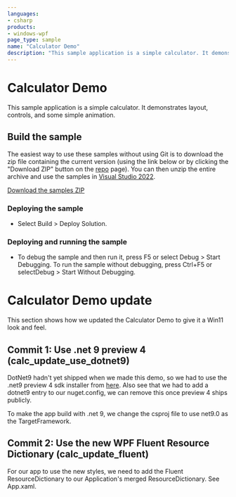 ```yaml
---
languages:
- csharp
products:
- windows-wpf
page_type: sample
name: "Calculator Demo"        
description: "This sample application is a simple calculator. It demonstrates layout, controls, and some simple animation."
---
```

# Calculator Demo
This sample application is a simple calculator. It demonstrates layout, controls, and some simple animation.

## Build the sample
The easiest way to use these samples without using Git is to download the zip file containing the current version (using the link below or by clicking the "Download ZIP" button on the [repo](https://github.com/microsoft/WPF-Samples?tab=readme-ov-file) page). You can then unzip the entire archive and use the samples in [Visual Studio 2022](https://www.visualstudio.com/wpf-vs).

[Download the samples ZIP](../../archive/main.zip)

### Deploying the sample
- Select Build > Deploy Solution. 

### Deploying and running the sample
- To debug the sample and then run it, press F5 or select Debug >  Start Debugging. To run the sample without debugging, press Ctrl+F5 or selectDebug > Start Without Debugging. 

# Calculator Demo update

This section shows how we updated the Calculator Demo to give it a Win11 look and feel.

## Commit 1: Use .net 9 preview 4 (calc_update_use_dotnet9)

DotNet9 hadn't yet shipped when we made this demo, so we had to use the .net9 preview 4 sdk installer from [here](https://github.com/dotnet/installer).
Also see that we had to add a dotnet9 entry to our nuget.config, we can remove this once preview 4 ships publicly.

To make the app build with .net 9, we change the csproj file to use net9.0 as the TargetFramework.

## Commit 2: Use the new WPF Fluent Resource Dictionary (calc_update_fluent)

For our app to use the new styles, we need to add the Fluent ResourceDictionary to our Application's merged ResourceDictionary.  See App.xaml.